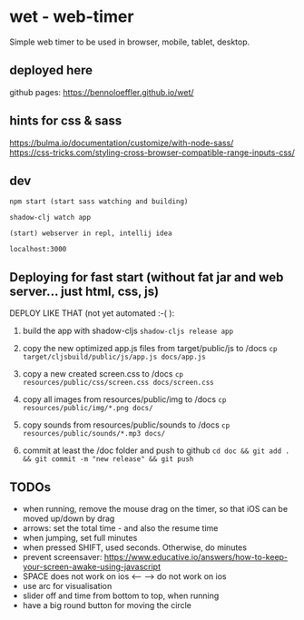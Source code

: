 
# wet - web-timer
Simple web timer to be used in browser, mobile, tablet, desktop.

## deployed here
github pages: https://bennoloeffler.github.io/wet/

## hints for css & sass
https://bulma.io/documentation/customize/with-node-sass/  
https://css-tricks.com/styling-cross-browser-compatible-range-inputs-css/

## dev
```
npm start (start sass watching and building)
```
```
shadow-clj watch app
```
```
(start) webserver in repl, intellij idea
```
```
localhost:3000
```

## Deploying for fast start (without fat jar and web server... just html, css, js)
DEPLOY LIKE THAT (not yet automated :-( ):

1. build the app with shadow-cljs
```shadow-cljs release app```

1. copy the new optimized app.js files from target/public/js to /docs
```cp target/cljsbuild/public/js/app.js docs/app.js```

1. copy a new created screen.css to /docs 
```cp resources/public/css/screen.css docs/screen.css```

1. copy all images from resources/public/img to /docs
```cp resources/public/img/*.png docs/``` 

1. copy sounds from resources/public/sounds to /docs
```cp resources/public/sounds/*.mp3 docs/```

1. commit at least the /doc folder and push to github
```cd doc && git add . && git commit -m "new release" && git push```

## TODOs

- when running, remove the mouse drag on the timer, so that iOS can be moved up/down by drag
- arrows: set the total time - and also the resume time
- when jumping, set full minutes
- when pressed SHIFT, used seconds. Otherwise, do minutes
- prevent screensaver: https://www.educative.io/answers/how-to-keep-your-screen-awake-using-javascript
- SPACE does not work on ios <-- --> do not work on ios
- use arc for visualisation
- slider off and time from bottom to top, when running
- have a big round button for moving the circle

